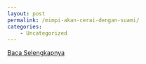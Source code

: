 ```yaml
---
layout: post
permalink: /mimpi-akan-cerai-dengan-suami/
categories:
    - Uncategorized
---
```


[Baca Selengkapnya](/09)